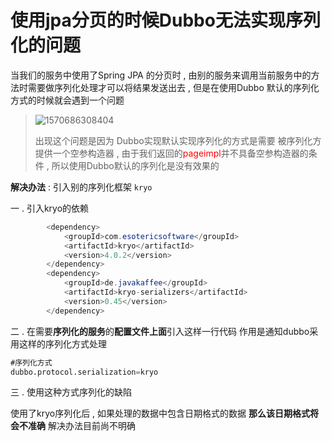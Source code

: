 # 使用jpa分页的时候Dubbo无法实现序列化的问题

当我们的服务中使用了Spring  JPA 的分页时 , 由别的服务来调用当前服务中的方法时需要做序列化处理才可以将结果发送出去 , 但是在使用Dubbo 默认的序列化方式的时候就会遇到一个问题

> ![1570686308404](C:\Users\Zhangxinuser\AppData\Roaming\Typora\typora-user-images\1570686308404.png)
>
> 出现这个问题是因为 Dubbo实现默认实现序列化的方式是需要 被序列化方提供一个空参构造器 , 由于我们返回的<font style="color:red">pageimpl</font>并不具备空参构造器的条件 , 所以使用Dubbo默认的序列化是没有效果的

**解决办法** : 引入别的序列化框架 `kryo`

一 . 引入kryo的依赖

```java
		<dependency>
            <groupId>com.esotericsoftware</groupId>
            <artifactId>kryo</artifactId>
            <version>4.0.2</version>
        </dependency>
        <dependency>
            <groupId>de.javakaffee</groupId>
            <artifactId>kryo-serializers</artifactId>
            <version>0.45</version>
        </dependency>
```

二 . 在需要**序列化的服务**的**配置文件上面**引入这样一行代码  作用是通知dubbo采用这样的序列化方式处理

```sql
#序列化方式
dubbo.protocol.serialization=kryo
```

三 . 使用这种方式序列化的缺陷

使用了kryo序列化后 , 如果处理的数据中包含日期格式的数据  **那么该日期格式将会不准确**   解决办法目前尚不明确







